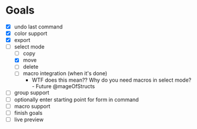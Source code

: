 # Goals

- [x] undo last command
- [x] color support
- [x] export
- [ ] select mode
  - [ ] copy
  - [x] move
  - [ ] delete
  - [ ] macro integration (when it's done)
    - WTF does this mean?? Why do you need macros in select mode? - Future @mageOfStructs
- [ ] group support
- [ ] optionally enter starting point for form in command
- [ ] macro support
- [ ] finish goals
- [ ] live preview
